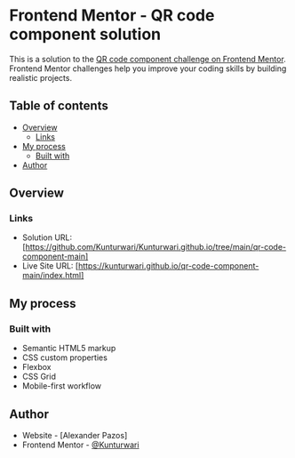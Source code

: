 # Frontend Mentor - QR code component solution

This is a solution to the [QR code component challenge on Frontend Mentor](https://www.frontendmentor.io/challenges/qr-code-component-iux_sIO_H). Frontend Mentor challenges help you improve your coding skills by building realistic projects. 

## Table of contents

- [Overview](#overview)
  - [Links](#links)
- [My process](#my-process)
  - [Built with](#built-with)
- [Author](#author)

## Overview

### Links

- Solution URL: [https://github.com/Kunturwari/Kunturwari.github.io/tree/main/qr-code-component-main]
- Live Site URL: [https://kunturwari.github.io/qr-code-component-main/index.html]

## My process

### Built with

- Semantic HTML5 markup
- CSS custom properties
- Flexbox
- CSS Grid
- Mobile-first workflow

## Author

- Website - [Alexander Pazos]
- Frontend Mentor - [@Kunturwari](https://www.frontendmentor.io/profile/Kunturwari)


